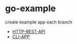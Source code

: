 # go-example
create example app each branch
- [HTTP-REST-API](https://github.com/kimkiyong0612/go-example/tree/HTTP-REST-API)
- [CLI-APP](https://github.com/kimkiyong0612/go-example/tree/CLI-APP)
